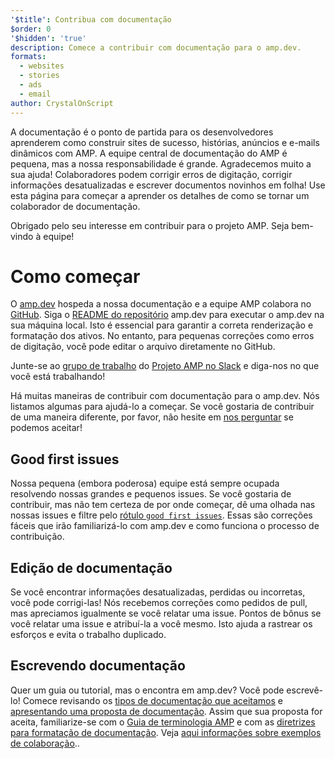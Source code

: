 ```yaml
---
'$title': Contribua com documentação
$order: 0
'$hidden': 'true'
description: Comece a contribuir com documentação para o amp.dev.
formats:
  - websites
  - stories
  - ads
  - email
author: CrystalOnScript
---
```


A documentação é o ponto de partida para os desenvolvedores aprenderem como construir sites de sucesso, histórias, anúncios e e-mails dinâmicos com AMP. A equipe central de documentação do AMP é pequena, mas a nossa responsabilidade é grande. Agradecemos muito a sua ajuda! Colaboradores podem corrigir erros de digitação, corrigir informações desatualizadas e escrever documentos novinhos em folha! Use esta página para começar a aprender os detalhes de como se tornar um colaborador de documentação.

Obrigado pelo seu interesse em contribuir para o projeto AMP. Seja bem-vindo à equipe!

# Como começar

O [amp.dev](https://amp.dev/) hospeda a nossa documentação e a equipe AMP colabora no [GitHub](https://github.com/ampproject). Siga o [README do repositório](https://github.com/ampproject/amp.dev) amp.dev para executar o amp.dev na sua máquina local. Isto é essencial para garantir a correta renderização e formatação dos ativos. No entanto, para pequenas correções como erros de digitação, você pode editar o arquivo diretamente no GitHub.

Junte-se ao [grupo de trabalho](https://github.com/ampproject/wg-outreach) do [Projeto AMP no Slack](https://docs.google.com/forms/d/e/1FAIpQLSd83J2IZA6cdR6jPwABGsJE8YL4pkypAbKMGgUZZriU7Qu6Tg/viewform?fbzx=4406980310789882877) e diga-nos no que você está trabalhando!

Há muitas maneiras de contribuir com documentação para o amp.dev. Nós listamos algumas para ajudá-lo a começar. Se você gostaria de contribuir de uma maneira diferente, por favor, não hesite em [nos perguntar](https://github.com/ampproject/wg-outreach) se podemos aceitar!

## Good first issues

Nossa pequena (embora poderosa) equipe está sempre ocupada resolvendo nossas grandes e pequenos issues. Se você gostaria de contribuir, mas não tem certeza de por onde começar, dê uma olhada nas nossas issues e filtre pelo [rótulo `good first issues`](https://github.com/ampproject/amp.dev/labels/good%20first%20issue). Essas são correções fáceis que irão familiarizá-lo com amp.dev e como funciona o processo de contribuição.

## Edição de documentação

Se você encontrar informações desatualizadas, perdidas ou incorretas, você pode corrigi-las! Nós recebemos correções como pedidos de pull, mas apreciamos igualmente se você relatar uma issue. Pontos de bônus se você relatar uma issue e atribuí-la a você mesmo. Isto ajuda a rastrear os esforços e evita o trabalho duplicado.

## Escrevendo documentação

Quer um guia ou tutorial, mas o encontra em amp.dev? Você pode escrevê-lo! Comece revisando os [tipos de documentação que aceitamos](documentation-types.md) e [apresentando uma proposta de documentação](https://github.com/ampproject/amp.dev/issues/new?assignees=&labels=&template=--content-proposal-.md&title=Content+proposal+). Assim que sua proposta for aceita, familiarize-se com o [Guia de terminologia AMP](formatting.md?format=websites) e com as [diretrizes para formatação de documentação](formatting.md). Veja [aqui informações sobre exemplos de colaboração](https://github.com/ampproject/amp.dev/blob/future/contributing/samples.md)..
